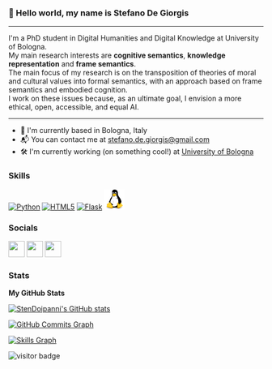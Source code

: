 ### 👋 Hello world, my name is Stefano De Giorgis

<!--
**StenDoipanni/StenDoipanni** is a ✨ _special_ ✨ repository because its `README.md` (this file) appears on your GitHub profile.

Here are some ideas to get you started:

- 🔭 I’m currently working on ...
- 🌱 I’m currently learning ...
- 👯 I’m looking to collaborate on ...
- 🤔 I’m looking for help with ...
- 💬 Ask me about ...
- 📫 How to reach me: ...
- 😄 Pronouns: ...
- ⚡ Fun fact: ...
-->

-----------------------------------

<!-- I'm a researcher at the faculty of Philosophy at University of Bologna. </br> -->
I'm a PhD student in Digital Humanities and Digital Knowledge at University of Bologna. </br>
My main research interests are **cognitive semantics**, **knowledge representation** and **frame semantics**. </br>
The main focus of my research is on the transposition of theories of moral and cultural values into formal semantics, with an approach based on frame semantics and embodied cognition. </br>
I work on these issues because, as an ultimate goal, I envision a more ethical, open, accessible, and equal AI.  </br>

-----------------------------------

* 📍  I'm currently based in Bologna, Italy
* 📬  You can contact me at [stefano.de.giorgis@gmail.com](mailto:stefano.de.giorgis@gmail.com)
* 🛠️  I'm currently working (on something cool!) at [University of Bologna](https://www.unibo.it/sitoweb/stefano.degiorgis2/en)

### Skills

<p align="left">
<a href="https://www.python.org/" target="_blank" rel="noreferrer"><img src="https://raw.githubusercontent.com/danielcranney/readme-generator/main/public/icons/skills/python-colored.svg" width="36" height="36" alt="Python" /></a>
<a href="https://developer.mozilla.org/en-US/docs/Glossary/HTML5" target="_blank" rel="noreferrer"><img src="https://raw.githubusercontent.com/danielcranney/readme-generator/main/public/icons/skills/html5-colored.svg" width="36" height="36" alt="HTML5" /></a>
<a href="https://flask.palletsprojects.com/en/2.0.x/" target="_blank" rel="noreferrer"><img src="https://raw.githubusercontent.com/danielcranney/readme-generator/main/public/icons/skills/flask-colored.svg" width="36" height="36" alt="Flask" /></a>
<a href="https://www.linux.org/" target="_blank"> <img src="https://raw.githubusercontent.com/devicons/devicon/master/icons/linux/linux-original.svg" alt="linux" width="40" height="40"/> </a>
</p>


### Socials

<p align="left">
<a href="https://github.com/StenDoipanni" target="_blank" rel="noreferrer"><img src="https://raw.githubusercontent.com/danielcranney/readme-generator/main/public/icons/socials/github.svg" width="32" height="32" /></a> 
<a href="https://www.linkedin.com/in/stefano-de-giorgis-a1223aba/" target="_blank" rel="noreferrer"><img src="https://raw.githubusercontent.com/danielcranney/readme-generator/main/public/icons/socials/linkedin.svg" width="32" height="32" /></a> 
<a href="https://twitter.com/Stefano_DG93" target="_blank" rel="noreferrer"><img src="https://raw.githubusercontent.com/danielcranney/readme-generator/main/public/icons/socials/twitter.svg" width="32" height="32" /></a></p>


### Stats

<b>My GitHub Stats</b>

<a href="https://github.com/StenDoipanni"><img src="https://github-readme-stats.vercel.app/api?username=StenDoipanni&show_icons=true&hide=&count_private=true&title_color=84cc16&text_color=ffffff&icon_color=22c55e&bg_color=181824&hide_border=true&show_icons=true" alt="StenDoipanni's GitHub stats" /></a>

<a href="https://github.com/StenDoipanni"><img src="https://github-readme-activity-graph.cyclic.app/graph?username=StenDoipanni&theme=github-compact" alt="GitHub Commits Graph" /></a>

<a href="https://github.com/StenDoipanni"><img src="https://cr-skills-chart-widget.azurewebsites.net/api/api?username=StenDoipanni" alt="Skills Graph" width="80%"/></a>

![visitor badge](https://visitor-badge.deta.dev/badge?page_id=StenDoipanni.StenDoipanni&left_color=green&right_color=gray)
